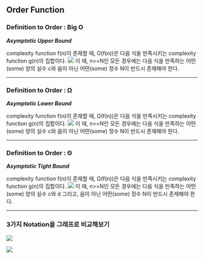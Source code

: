 ## Order Function

### Definition to Order : Big O
_**Asymptotic Upper Bound**_

complexity function f(n)이 존재할 때, O(f(n))은 다음 식을 만족시키는 complexity function g(n)의 집합이다.
![](https://velog.velcdn.com/images/minji9924/post/476e79ed-0739-4cda-a2ad-1082a1215459/image.png)
이 때, n>=N인 모든 경우에는 다음 식을 만족하는 어떤(some) 양의 실수 c와 음이 아닌 어떤(some) 정수 N이 반드시 존재해야 한다.

---

### Definition to Order : Ω
_**Asymptotic Lower Bound**_

complexity function f(n)이 존재할 때, Ω(f(n))은 다음 식을 만족시키는 complexity function g(n)의 집합이다.
![](https://velog.velcdn.com/images/minji9924/post/77a1e1ac-1167-4349-9f6c-b7bfcb763a69/image.png)
이 때, n>=N인 모든 경우에는 다음 식을 만족하는 어떤(some) 양의 실수 c와 음이 아닌 어떤(some) 정수 N이 반드시 존재해야 한다.


---

### Definition to Order : Θ
_**Asymptotic Tight Bound**_

complexity function f(n)이 존재할 때, Ω(f(n))은 다음 식을 만족시키는 complexity function g(n)의 집합이다.
![](https://velog.velcdn.com/images/minji9924/post/8d531bed-1de6-4de7-9f4e-39f42e13a98e/image.png)
이 때, n>=N인 모든 경우에는 다음 식을 만족하는 어떤(some) 양의 실수 c와 d 그리고, 음이 아닌 어떤(some) 정수 N이 반드시 존재해야 한다.

---
### 3가지 Notation을 그래프로 비교해보기
![](https://velog.velcdn.com/images/minji9924/post/105a776e-90d3-49e2-a658-d362788afabd/image.png)

![](https://velog.velcdn.com/images/minji9924/post/e72961a4-2a5f-4cea-b74f-6c81c57c0163/image.png)


